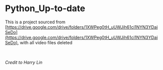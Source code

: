 # Python_Up-to-date
This is a project sourced from [https://drive.google.com/drive/folders/1XWPeg0tH_uUWJih61ci1NYN3YDaiSeDo](https://drive.google.com/drive/folders/1XWPeg0tH_uUWJih61ci1NYN3YDaiSeDo), with all video files deleted

\
\
*Credit to Harry Lin*
